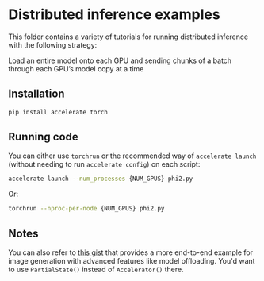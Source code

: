 # Distributed inference examples

This folder contains a variety of tutorials for running distributed inference with the following strategy: 

Load an entire model onto each GPU and sending chunks of a batch through each GPU’s model copy at a time

## Installation

```bash
pip install accelerate torch
```

## Running code

You can either use `torchrun` or the recommended way of `accelerate launch` (without needing to run `accelerate config`) on each script:

```bash
accelerate launch --num_processes {NUM_GPUS} phi2.py
```

Or:

```bash
torchrun --nproc-per-node {NUM_GPUS} phi2.py
```

## Notes

You can also refer to [this gist](https://gist.github.com/sayakpaul/cfaebd221820d7b43fae638b4dfa01ba) that provides a more end-to-end example for image generation with advanced features like model offloading. You'd want to use `PartialState()` instead of `Accelerator()` there. 
